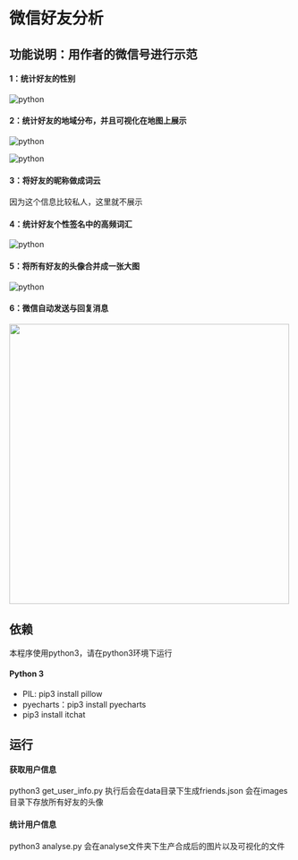 ﻿

# 微信好友分析

## 功能说明：用作者的微信号进行示范
#### 1：统计好友的性别
![python](https://github.com/isleak/wechat-friends/tree/master/source/1.png)
#### 2：统计好友的地域分布，并且可视化在地图上展示
![python](https://github.com/isleak/wechat-friends/tree/master/source/2.png)

![python](https://github.com/isleak/wechat-friends/tree/master/source/3.png)
#### 3：将好友的昵称做成词云
因为这个信息比较私人，这里就不展示
#### 4：统计好友个性签名中的高频词汇
![python](https://github.com/isleak/wechat-friends/tree/master/source/4.png)
#### 5：将所有好友的头像合并成一张大图
![python](https://github.com/isleak/wechat-friends/tree/master/source/5.png)
#### 6：微信自动发送与回复消息
<img height="500" align="center" src="https://github.com/isleak/wechat-friends/tree/master/source/6.jpg" alt="">

## 依赖
本程序使用python3，请在python3环境下运行
#### Python 3
- PIL: pip3 install pillow
- pyecharts：pip3 install pyecharts
- pip3 install itchat

## 运行
#### 获取用户信息
python3 get_user_info.py
执行后会在data目录下生成friends.json
会在images目录下存放所有好友的头像
#### 统计用户信息
python3 analyse.py
会在analyse文件夹下生产合成后的图片以及可视化的文件

#
